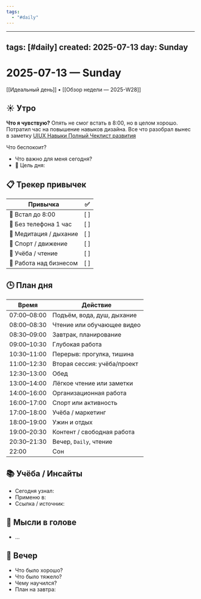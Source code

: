```yaml
---
tags:
  - "#daily"
---
```

---
tags: [#daily]
created: 2025-07-13
day: Sunday
---

# 2025-07-13 — Sunday

[[Идеальный день]] • [[Обзор недели — 2025-W28]]

## ☀️ Утро
**Что я чувствую?**
Опять не смог встать в 8:00, но в целом хорошо. Потратил час на повышение навыков дизайна. Все что разобрал вынес в заметку [UIUX Навыки Полный Чеклист развития](UIUX%20Навыки%20Полный%20Чеклист%20развития.md)

Что беспокоит?
- Что важно для меня сегодня?
- 🎯 Цель дня:

## 📋 Трекер привычек

| Привычка               | ✅   |
| ---------------------- | --- |
| 🌅 Встал до 8:00       | [ ] |
| 📵 Без телефона 1 час  | [ ] |
| 🧘 Медитация / дыхание | [ ] |
| 🚶 Спорт / движение    | [ ] |
| 📒 Учёба / чтение      | [ ] |
| 💼 Работа над бизнесом | [ ] |

## 🕒 План дня

| Время         | Действие                               |
|---------------|------------------------------------------|
| 07:00–08:00   | Подъём, вода, душ, дыхание              |
| 08:00–08:30   | Чтение или обучающее видео              |
| 08:30–09:00   | Завтрак, планирование                   |
| 09:00–10:30   | Глубокая работа                         |
| 10:30–11:00   | Перерыв: прогулка, тишина               |
| 11:00–12:30   | Вторая сессия: учёба/проект             |
| 12:30–13:00   | Обед                                     |
| 13:00–14:00   | Лёгкое чтение или заметки               |
| 14:00–16:00   | Организационная работа                  |
| 16:00–17:00   | Спорт или активность                    |
| 17:00–18:00   | Учёба / маркетинг                       |
| 18:00–19:00   | Ужин и отдых                            |
| 19:00–20:30   | Контент / свободная работа              |
| 20:30–21:30   | Вечер, `Daily`, чтение                  |
| 22:00         | Сон                                      |

## 📚 Учёба / Инсайты

- Сегодня узнал:
- Применю в:
- Ссылка / источник:

## 💭 Мысли в голове

- ...

## 🌙 Вечер

- Что было хорошо?
- Что было тяжело?
- Чему научился?
- План на завтра: